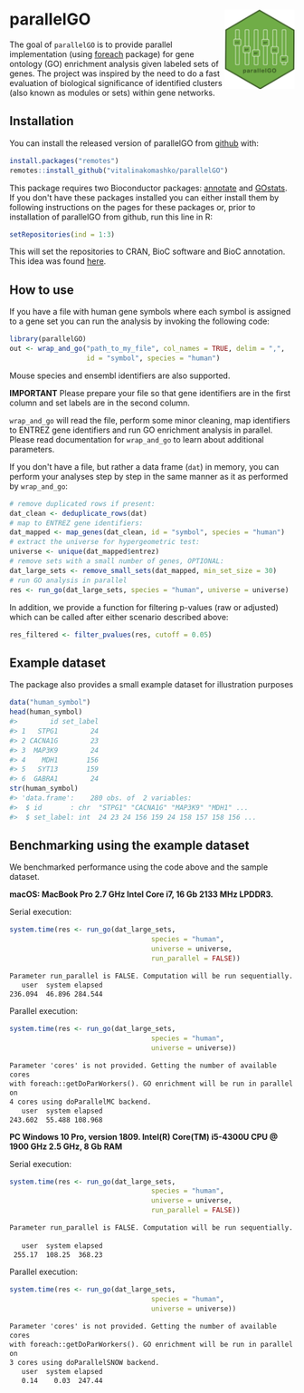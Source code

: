
<!-- README.md is generated from README.Rmd. Please edit that file -->
parallelGO <img src="man/figures/logo.png" align="right" height=140/>
=====================================================================

The goal of `parallelGO` is to provide parallel implementation (using [foreach](https://cran.r-project.org/web/packages/foreach/) package) for gene ontology (GO) enrichment analysis given labeled sets of genes. The project was inspired by the need to do a fast evaluation of biological significance of identified clusters (also known as modules or sets) within gene networks.

Installation
------------

You can install the released version of parallelGO from [github](https://github.com) with:

``` r
install.packages("remotes")
remotes::install_github("vitalinakomashko/parallelGO")
```

This package requires two Bioconductor packages: [annotate](https://www.bioconductor.org/packages/release/bioc/html/annotate.html) and [GOstats](https://bioconductor.org/packages/release/bioc/html/GOstats.html). If you don't have these packages installed you can either install them by following instructions on the pages for these packages or, prior to installation of parallelGO from github, run this line in R:

``` r
setRepositories(ind = 1:3)
```

This will set the repositories to CRAN, BioC software and BioC annotation. This idea was found [here](https://stackoverflow.com/a/20479243/1655368).

How to use
----------

If you have a file with human gene symbols where each symbol is assigned to a gene set you can run the analysis by invoking the following code:

``` r
library(parallelGO)
out <- wrap_and_go("path_to_my_file", col_names = TRUE, delim = ",", 
                   id = "symbol", species = "human")
```

Mouse species and ensembl identifiers are also supported.

**IMPORTANT** Please prepare your file so that gene identifiers are in the first column and set labels are in the second column.

`wrap_and_go` will read the file, perform some minor cleaning, map identifiers to ENTREZ gene identifiers and run GO enrichment analysis in parallel. Please read documentation for `wrap_and_go` to learn about additional parameters.

If you don't have a file, but rather a data frame (`dat`) in memory, you can perform your analyses step by step in the same manner as it as performed by `wrap_and_go`:

``` r
# remove duplicated rows if present:
dat_clean <- deduplicate_rows(dat)
# map to ENTREZ gene identifiers:
dat_mapped <- map_genes(dat_clean, id = "symbol", species = "human")
# extract the universe for hypergeometric test:
universe <- unique(dat_mapped$entrez)
# remove sets with a small number of genes, OPTIONAL:
dat_large_sets <- remove_small_sets(dat_mapped, min_set_size = 30)
# run GO analysis in parallel
res <- run_go(dat_large_sets, species = "human", universe = universe)
```

In addition, we provide a function for filtering p-values (raw or adjusted) which can be called after either scenario described above:

``` r
res_filtered <- filter_pvalues(res, cutoff = 0.05)
```

Example dataset
---------------

The package also provides a small example dataset for illustration purposes

``` r
data("human_symbol")
head(human_symbol)
#>        id set_label
#> 1   STPG1        24
#> 2 CACNA1G        23
#> 3  MAP3K9        24
#> 4    MDH1       156
#> 5   SYT13       159
#> 6  GABRA1        24
str(human_symbol)
#> 'data.frame':    280 obs. of  2 variables:
#>  $ id       : chr  "STPG1" "CACNA1G" "MAP3K9" "MDH1" ...
#>  $ set_label: int  24 23 24 156 159 24 158 157 158 156 ...
```

Benchmarking using the example dataset
--------------------------------------

We benchmarked performance using the code above and the sample dataset.

**macOS: MacBook Pro 2.7 GHz Intel Core i7, 16 Gb 2133 MHz LPDDR3.**

Serial execution:

``` r
system.time(res <- run_go(dat_large_sets, 
                                   species = "human", 
                                   universe = universe, 
                                   run_parallel = FALSE))
```

    Parameter run_parallel is FALSE. Computation will be run sequentially.
       user  system elapsed 
    236.094  46.896 284.544

Parallel execution:

``` r
system.time(res <- run_go(dat_large_sets, 
                                   species = "human", 
                                   universe = universe))
```

    Parameter 'cores' is not provided. Getting the number of available cores
    with foreach::getDoParWorkers(). GO enrichment will be run in parallel on
    4 cores using doParallelMC backend.
       user  system elapsed 
    243.602  55.488 108.968

**PC Windows 10 Pro, version 1809. Intel(R) Core(TM) i5-4300U CPU @ 1900 GHz 2.5 GHz, 8 Gb RAM**

Serial execution:

``` r
system.time(res <- run_go(dat_large_sets, 
                                   species = "human", 
                                   universe = universe, 
                                   run_parallel = FALSE))
```

    Parameter run_parallel is FALSE. Computation will be run sequentially.

       user  system elapsed 
     255.17  108.25  368.23

Parallel execution:

``` r
system.time(res <- run_go(dat_large_sets, 
                                   species = "human", 
                                   universe = universe))
```

    Parameter 'cores' is not provided. Getting the number of available cores
    with foreach::getDoParWorkers(). GO enrichment will be run in parallel on
    3 cores using doParallelSNOW backend.
       user  system elapsed 
       0.14    0.03  247.44
